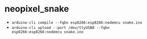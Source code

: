 # neopixel_snake

- `arduino-cli compile --fqbn esp8266:esp8266:nodemcu snake.ino`
- `arduino-cli upload --port /dev/ttyUSB0 --fqbn esp8266:esp8266:nodemcu snake.ino`
